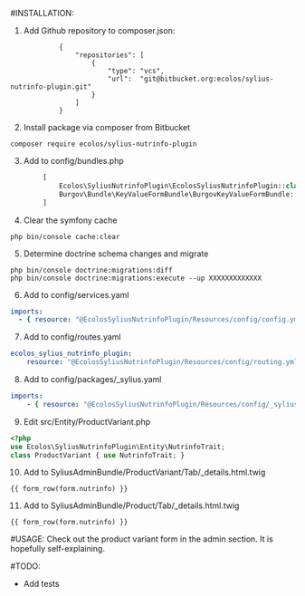 #INSTALLATION:

1. Add Github repository to composer.json:
```Add repository from Github
            {
                "repositories": [
                    {
                        "type": "vcs",
                        "url":  "git@bitbucket.org:ecolos/sylius-nutrinfo-plugin.git"
                    }
                ]
            }
```

2. Install package via composer from Bitbucket 
```console
composer require ecolos/sylius-nutrinfo-plugin
```

3. Add to config/bundles.php
```php
        [
            Ecolos\SyliusNutrinfoPlugin\EcolosSyliusNutrinfoPlugin::class => ['all' => true],
            Burgov\Bundle\KeyValueFormBundle\BurgovKeyValueFormBundle::class => ['all' => true],
        ]
```

4. Clear the symfony cache
```shell script
php bin/console cache:clear
```

5.  Determine doctrine schema changes and migrate
```shell script
php bin/console doctrine:migrations:diff
php bin/console doctrine:migrations:execute --up XXXXXXXXXXXXX
```

6. Add to config/services.yaml
```yaml
imports:
  - { resource: "@EcolosSyliusNutrinfoPlugin/Resources/config/config.yml" }
```

7. Add to config/routes.yaml
```yaml
ecolos_sylius_nutrinfo_plugin:
    resource: "@EcolosSyliusNutrinfoPlugin/Resources/config/routing.yml"
```

8. Add to config/packages/_sylius.yaml
```yaml
imports:
    - { resource: "@EcolosSyliusNutrinfoPlugin/Resources/config/_sylius.yml" }
```

9. Edit src/Entity/ProductVariant.php
```php
<?php
use Ecolos\SyliusNutrinfoPlugin\Entity\NutrinfoTrait;
class ProductVariant { use NutrinfoTrait; }
``` 

10. Add to SyliusAdminBundle/ProductVariant/Tab/_details.html.twig
```twig
{{ form_row(form.nutrinfo) }}
```

11. Add to SyliusAdminBundle/Product/Tab/_details.html.twig
```twig
{{ form_row(form.nutrinfo) }}
``` 

#USAGE:
Check out the product variant form in the admin section.
It is hopefully self-explaining.

#TODO:
- Add tests
